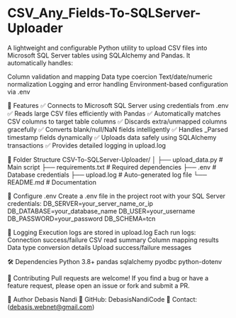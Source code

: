 # CSV_Any_Fields-To-SQLServer-Uploader

A lightweight and configurable Python utility to upload CSV files into Microsoft SQL Server tables using SQLAlchemy and Pandas.
It automatically handles:

Column validation and mapping
Data type coercion
Text/date/numeric normalization
Logging and error handling
Environment-based configuration via .env

🚀 Features
✅ Connects to Microsoft SQL Server using credentials from .env
✅ Reads large CSV files efficiently with Pandas
✅ Automatically matches CSV columns to target table columns
✅ Discards extra/unmapped columns gracefully
✅ Converts blank/null/NaN fields intelligently
✅ Handles _Parsed timestamp fields dynamically
✅ Uploads data safely using SQLAlchemy transactions
✅ Provides detailed logging in upload.log


🧩 Folder Structure
CSV-To-SQLServer-Uploader/
│
├── upload_data.py               # Main script
├── requirements.txt             # Required dependencies
├── .env                         # Database credentials
├── upload.log                   # Auto-generated log file
└── README.md                    # Documentation


🔐 Configure .env
Create a .env file in the project root with your SQL Server credentials:
DB_SERVER=your_server_name_or_ip
DB_DATABASE=your_database_name
DB_USER=your_username
DB_PASSWORD=your_password
DB_SCHEMA=tcn


🧾 Logging
Execution logs are stored in upload.log
Each run logs:
Connection success/failure
CSV read summary
Column mapping results
Data type conversion details
Upload success/failure messages


🛠️ Dependencies
Python 3.8+
pandas
sqlalchemy
pyodbc
python-dotenv


🤝 Contributing
Pull requests are welcome!
If you find a bug or have a feature request, please open an issue or fork and submit a PR.


👤 Author
Debasis Nandi
💼 GitHub: DebasisNandiCode
📧 Contact: (debasis.webnet@gmail.com)
